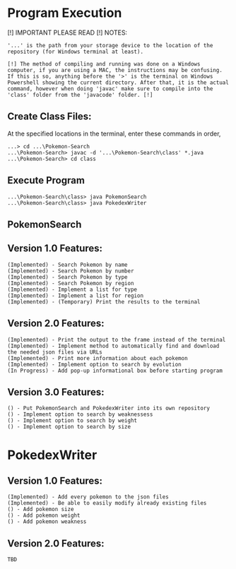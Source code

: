 # Program Execution

[!] IMPORTANT PLEASE READ [!] NOTES: 

	'...' is the path from your storage device to the location of the repository (for Windows terminal at least).

	[!] The method of compiling and running was done on a Windows computer, if you are using a MAC, the instructions may be confusing. If this is so, anything before the '>' is the terminal on Windows Powershell showing the current directory. After that, it is the actual command, however when doing 'javac' make sure to compile into the 'class' folder from the 'javacode' folder. [!]

## Create Class Files:
At the specified locations in the terminal, enter these commands in order,

	...> cd ...\Pokemon-Search
	...\Pokemon-Search> javac -d '...\Pokemon-Search\class' *.java
	...\Pokemon-Search> cd class

## Execute Program

	...\Pokemon-Search\class> java PokemonSearch
  	...\Pokemon-Search\class> java PokedexWriter


## PokemonSearch
  ## Version 1.0 Features:
	(Implemented) - Search Pokemon by name
	(Implemented) - Search Pokemon by number
	(Implemented) - Search Pokemon by type
	(Implemented) - Search Pokemon by region
	(Implemented) - Implement a list for type
	(Implemented) - Implement a list for region
	(Implemented) - (Temporary) Print the results to the terminal

  ## Version 2.0 Features:
	(Implemented) - Print the output to the frame instead of the terminal
	(Implemented) - Implement method to automatically find and download the needed json files via URLs
	(Implemented) - Print more information about each pokemon
	(Implemented) - Implement option to search by evolution
	(In Progress) - Add pop-up informational box before starting program

  ## Version 3.0 Features:
	() - Put PokemonSearch and PokedexWriter into its own repository
	() - Implement option to search by weaknessess
	() - Implement option to search by weight
	() - Implement option to search by size
    
    
# PokedexWriter
  ## Version 1.0 Features:
	(Implemented) - Add every pokemon to the json files
	(Implemented) - Be able to easily modify already existing files
	() - Add pokemon size
	() - Add pokemon weight
	() - Add pokemon weakness
  ## Version 2.0 Features:
	TBD
